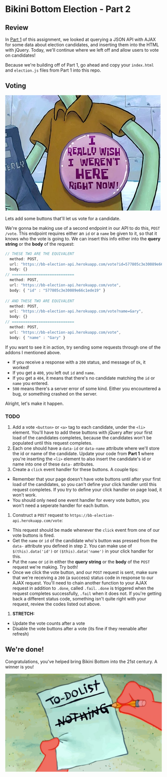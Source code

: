 # Bikini Bottom Election - Part 2

## Review
In [Part 1](https://github.com/bitmakerlabs/bb-election-part-1) of this assignment, we looked at querying a JSON API with AJAX for some data about election candidates, and inserting them into the HTML with jQuery. Today, we'll continue where we left off and allow users to vote on candidates!

Because we're building off of Part 1, go ahead and copy your `index.html` and `election.js` files from Part 1 into this repo.

## Voting

![Wish](images/wish.jpg)

Lets add some buttons that'll let us vote for a candidate.

We're gonna be making use of a second endpoint in our API to do this, `POST /vote`. This endpoint requires either an `id` or a `name` be given to it, so that it knows who the vote is going to.  We can insert this info either into the **query string** or the **body** of the request:
```js
// THESE TWO ARE THE EQUIVALENT
  method: POST,
  url: "https://bb-election-api.herokuapp.com/vote?id=577805c3e30089e66c1ede19",
  body: {}
// ============================
  method: POST,
  url: "https://bb-election-api.herokuapp.com/vote",
  body: { "id" : "577805c3e30089e66c1ede19" }

// AND THESE TWO ARE EQUIVALENT
  method: POST,
  url: "https://bb-election-api.herokuapp.com/vote?name=Gary",
  body: {}
// ============================
  method: POST,
  url: "https://bb-election-api.herokuapp.com/vote",
  body: { "name" : "Gary" }
```

If you want to see it in action, try sending some requests through one of the addons I mentioned above.
+ If you receive a response with a `200` status, and message of `Ok`, it worked!
+ If you get a `400`, you left out `id` and `name`.
+ If you get a `404`, it means that there's no candidate matching the `id` or `name` you entered.
+ `500` means there's a server error of some kind. Either you encountered a bug, or something crashed on the server.

Alright, let's make it happen.

### TODO

1. Add a vote `<button>` or `<a>` tag to each candidate, under the `<li>` element. You'll have to add these buttons with jQuery after your first load of the candidates completes, because the candidates won't be populated until this request completes.
1. Each one should have a `data-id` or `data-name` attribute where we'll store the id or name of the candidate. Update your code from **Part 1** where you're inserting the `<li>` element to also insert the candidate's id or name into one of these `data-` attributes.
1. Create a `click` event handler for these buttons. A couple tips:
  + Remember that your page doesn't have vote buttons until after your first load of the candidates, so you can't define your click handler until this request completes. If you try to define your click handler on page load, it won't work.
  + You should only need one event handler for every vote button, you won't need a seperate handler for each button.
1. Construct a `POST` request to `https://bb-election-api.herokuapp.com/vote`:
  + This request should be made whenever the `click` event from one of our vote buttons is fired.
  + Get the `name` or `id` of the candidate who's button was pressed from the `data-` attribute you defined in step 2. You can make use of `$(this).data('id')` or `($this).data('name')` in your click handler for this.
  + Put the `name` or `id` in either the **query string** or the **body** of the `POST` request we're making. Try both!
  + Once we click the vote button, and our `POST` request is sent, make sure that we're receiving a `200` (a success) status code in response to our AJAX request. You'll need to chain another function to your AJAX request in addition to `.done`, called `.fail`. `.done` is triggered when the request completes successfully, `.fail` when it does not. If you're getting back a different status code, something isn't quite right with your request, review the codes listed out above.
1. **STRETCH:**
  + Update the vote counts after a vote
  + Disable the vote buttons after a vote (its fine if they reenable after refresh)

## We're done!

Congratulations, you've helped bring Bikini Bottom into the 21st century. A winner is you!

![To-Do](images/to-do.jpg)

